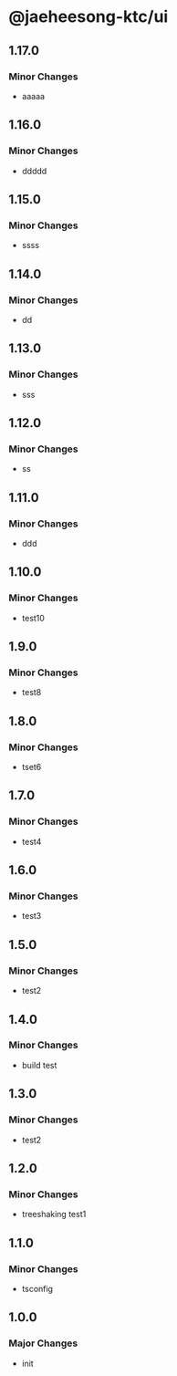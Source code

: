 # @jaeheesong-ktc/ui

## 1.17.0

### Minor Changes

- aaaaa

## 1.16.0

### Minor Changes

- ddddd

## 1.15.0

### Minor Changes

- ssss

## 1.14.0

### Minor Changes

- dd

## 1.13.0

### Minor Changes

- sss

## 1.12.0

### Minor Changes

- ss

## 1.11.0

### Minor Changes

- ddd

## 1.10.0

### Minor Changes

- test10

## 1.9.0

### Minor Changes

- test8

## 1.8.0

### Minor Changes

- tset6

## 1.7.0

### Minor Changes

- test4

## 1.6.0

### Minor Changes

- test3

## 1.5.0

### Minor Changes

- test2

## 1.4.0

### Minor Changes

- build test

## 1.3.0

### Minor Changes

- test2

## 1.2.0

### Minor Changes

- treeshaking test1

## 1.1.0

### Minor Changes

- tsconfig

## 1.0.0

### Major Changes

- init
